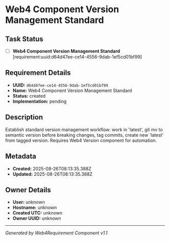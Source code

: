 # Web4 Component Version Management Standard

## Task Status
- [ ] **Web4 Component Version Management Standard** [requirement:uuid:d64d47ee-ce14-4556-9dab-1ef5cd01bf99]

## Requirement Details

- **UUID:** `d64d47ee-ce14-4556-9dab-1ef5cd01bf99`
- **Name:** Web4 Component Version Management Standard
- **Status:** created
- **Implementation:** pending

## Description

Establish standard version management workflow: work in 'latest', git mv to semantic version before breaking changes, tag commits, create new 'latest' from tagged version. Requires Web4 Version component for automation.

## Metadata

- **Created:** 2025-08-26T08:13:35.388Z
- **Updated:** 2025-08-26T08:13:35.388Z

## Owner Details

- **User:** unknown
- **Hostname:** unknown
- **Created UTC:** unknown
- **Owner UUID:** unknown

---

*Generated by Web4Requirement Component v1.1*